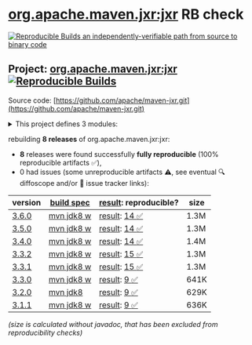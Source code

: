 [org.apache.maven.jxr:jxr](https://central.sonatype.com/artifact/org.apache.maven.jxr/jxr/versions) RB check
=======

[![Reproducible Builds](https://reproducible-builds.org/images/logos/rb.svg) an independently-verifiable path from source to binary code](https://reproducible-builds.org/)

## Project: [org.apache.maven.jxr:jxr](https://central.sonatype.com/artifact/org.apache.maven.jxr/jxr/versions) [![Reproducible Builds](https://img.shields.io/endpoint?url=https://raw.githubusercontent.com/jvm-repo-rebuild/reproducible-central/master/content/org/apache/maven/jxr/badge.json)](https://github.com/jvm-repo-rebuild/reproducible-central/blob/master/content/org/apache/maven/jxr/README.md)

Source code: [https://github.com/apache/maven-jxr.git](https://github.com/apache/maven-jxr.git)

<details><summary>This project defines 3 modules:</summary>

* [org.apache.maven.jxr:jxr](https://central.sonatype.com/artifact/org.apache.maven.jxr/jxr/overview)
* [org.apache.maven.plugins:maven-jxr-plugin](https://central.sonatype.com/artifact/org.apache.maven.plugins/maven-jxr-plugin/overview)
* [org.apache.maven:maven-jxr](https://central.sonatype.com/artifact/org.apache.maven/maven-jxr/overview)
</details>

rebuilding **8 releases** of org.apache.maven.jxr:jxr:
- **8** releases were found successfully **fully reproducible** (100% reproducible artifacts :white_check_mark:),
- 0 had issues (some unreproducible artifacts :warning:, see eventual :mag: diffoscope and/or :memo: issue tracker links):

| version | [build spec](/BUILDSPEC.md) | [result](https://reproducible-builds.org/docs/jvm/): reproducible? | size |
| -- | --------- | ------ | -- |
| [3.6.0](https://central.sonatype.com/artifact/org.apache.maven.jxr/jxr/3.6.0/pom) | [mvn jdk8 w](jxr-3.6.0.buildspec) | [result](jxr-3.6.0.buildinfo): [14 :white_check_mark: ](jxr-3.6.0.buildcompare) | 1.3M |
| [3.5.0](https://central.sonatype.com/artifact/org.apache.maven.jxr/jxr/3.5.0/pom) | [mvn jdk8 w](jxr-3.5.0.buildspec) | [result](jxr-3.5.0.buildinfo): [14 :white_check_mark: ](jxr-3.5.0.buildcompare) | 1.3M |
| [3.4.0](https://central.sonatype.com/artifact/org.apache.maven.jxr/jxr/3.4.0/pom) | [mvn jdk8 w](jxr-3.4.0.buildspec) | [result](jxr-3.4.0.buildinfo): [14 :white_check_mark: ](jxr-3.4.0.buildcompare) | 1.4M |
| [3.3.2](https://central.sonatype.com/artifact/org.apache.maven.jxr/jxr/3.3.2/pom) | [mvn jdk8 w](jxr-3.3.2.buildspec) | [result](jxr-3.3.2.buildinfo): [15 :white_check_mark: ](jxr-3.3.2.buildcompare) | 1.3M |
| [3.3.1](https://central.sonatype.com/artifact/org.apache.maven.jxr/jxr/3.3.1/pom) | [mvn jdk8 w](jxr-3.3.1.buildspec) | [result](jxr-3.3.1.buildinfo): [15 :white_check_mark: ](jxr-3.3.1.buildcompare) | 1.3M |
| [3.3.0](https://central.sonatype.com/artifact/org.apache.maven.jxr/jxr/3.3.0/pom) | [mvn jdk8 w](jxr-3.3.0.buildspec) | [result](jxr-3.3.0.buildinfo): [9 :white_check_mark: ](jxr-3.3.0.buildcompare) | 641K |
| [3.2.0](https://central.sonatype.com/artifact/org.apache.maven.jxr/jxr/3.2.0/pom) | [mvn jdk8](jxr-3.2.0.buildspec) | [result](jxr-3.2.0.buildinfo): [9 :white_check_mark: ](jxr-3.2.0.buildcompare) | 629K |
| [3.1.1](https://central.sonatype.com/artifact/org.apache.maven.jxr/jxr/3.1.1/pom) | [mvn jdk8 w](jxr-3.1.1.buildspec) | [result](jxr-3.1.1.buildinfo): [9 :white_check_mark: ](jxr-3.1.1.buildcompare) | 636K |

<i>(size is calculated without javadoc, that has been excluded from reproducibility checks)</i>
